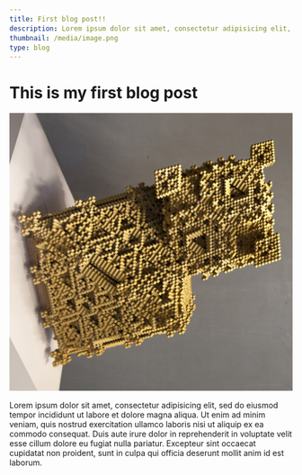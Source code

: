```yaml
---
title: First blog post!!
description: Lorem ipsum dolor sit amet, consectetur adipisicing elit, sed do eiusmod tempor incididunt ut labore et dolore magna aliqua.
thumbnail: /media/image.png
type: blog
---
```


# This is my first blog post

![First blog](/media/image.png)

Lorem ipsum dolor sit amet, consectetur adipisicing elit, sed do eiusmod tempor incididunt ut labore et dolore magna aliqua. Ut enim ad minim veniam, quis nostrud exercitation ullamco laboris nisi ut aliquip ex ea commodo consequat. Duis aute irure dolor in reprehenderit in voluptate velit esse cillum dolore eu fugiat nulla pariatur. Excepteur sint occaecat cupidatat non proident, sunt in culpa qui officia deserunt mollit anim id est laborum.
